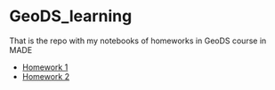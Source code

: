 # GeoDS_learning

That is the repo with my notebooks of homeworks in GeoDS course in MADE

* [Homework 1](HW1.ipynb)
* [Homework 2](HW2.ipynb)
